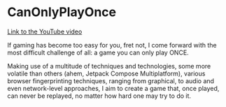 # CanOnlyPlayOnce

[Link to the YouTube video](https://youtu.be/Zy2TdpK90qE)

If gaming has become too easy for you, fret not, I come forward with the most difficult challenge of all: a game you can only play ONCE.

Making use of a multitude of techniques and technologies, some more volatile than others (ahem, Jetpack Compose Multiplatform), various browser fingerprinting techniques, ranging from graphical, to audio and even network-level approaches, I aim to create a game that, once played, can never be replayed, no matter how hard one may try to do it.